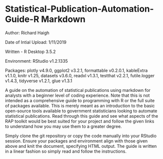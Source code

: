 # Statistical-Publication-Automation-Guide-R Markdown

Author: Richard Haigh

Date of Intial Upload: 1/11/2019

Written - R Desktop 3.5.2

Environment: RStudio v1.2.1335

Packages: 
plotly v4.9.0,
ggplot2 v3.2.1,
formattable v0.2.0.1,
kableExtra v1.1.0,
knitr v1.25,
datasets v3.6.0,
readxl v1.3.1,
testthat v2.2.1,
futile.logger v1.4.3,
tidyverse v1.2.1,
glue v1.3.1

A guide on the automation of statistical publications using markdown for analysts with a beginner level of coding experience. Note that this is not intended as a comprehensive guide to programming with R or the full suite of packages available. This is merely meant as an introduction to the basic open-source tools available to government statisticians looking to automate statistical publications. Read through this guide and see what aspects of the RAP toolkit would be best suited for your project and follow the given links to understand how you may use them to a greater degree. 

Simply clone the git repository or copy the code manually into your RStudio session. Ensure your packages and environment align with those given above and knit the document, specifying HTML output. The guide is written in a linear fashion so simply read and follow the instructions. 
